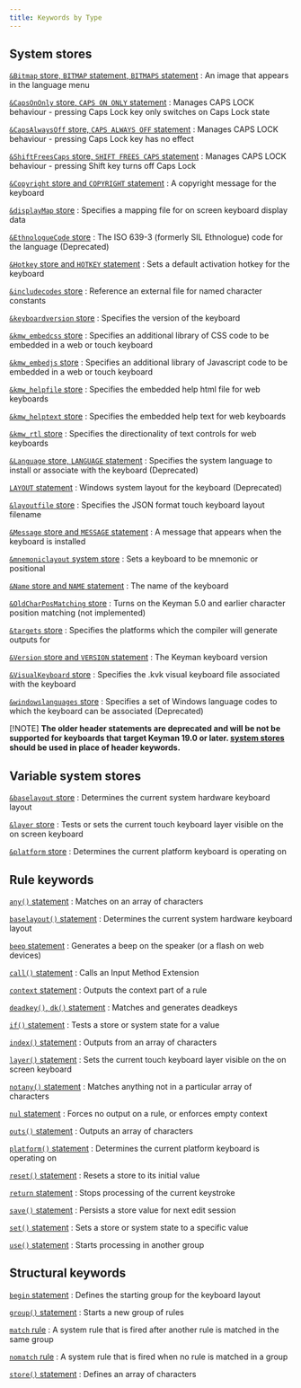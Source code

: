 ```yaml
---
title: Keywords by Type
---
```


## <span id="id500426"></span>System stores

[`&Bitmap` store, `BITMAP` statement, `BITMAPS` statement](bitmap)
:   An image that appears in the language menu

[`&CapsOnOnly` store, `CAPS ON ONLY` statement](caps)
:   Manages CAPS LOCK behaviour - pressing Caps Lock key only switches
    on Caps Lock state

[`&CapsAlwaysOff` store, `CAPS ALWAYS OFF` statement](caps)
:   Manages CAPS LOCK behaviour - pressing Caps Lock key has no effect

[`&ShiftFreesCaps` store, `SHIFT FREES CAPS` statement](caps)
:   Manages CAPS LOCK behaviour - pressing Shift key turns off Caps Lock

[`&Copyright` store and `COPYRIGHT` statement](copyright)
:   A copyright message for the keyboard

[`&displayMap` store](displaymap)
:   Specifies a mapping file for on screen keyboard display data

[`&EthnologueCode` store](ethnologuecode)
:   The ISO 639-3 (formerly SIL Ethnologue) code for the language
    (Deprecated)

[`&Hotkey` store and `HOTKEY` statement](hotkey)
:   Sets a default activation hotkey for the keyboard

[`&includecodes` store](includecodes)
:   Reference an external file for named character constants

[`&keyboardversion` store](keyboardversion)
:   Specifies the version of the keyboard

[`&kmw_embedcss` store](kmw_embedcss)
:   Specifies an additional library of CSS code to be embedded in a web
    or touch keyboard

[`&kmw_embedjs` store](kmw_embedjs)
:   Specifies an additional library of Javascript code to be embedded in
    a web or touch keyboard

[`&kmw_helpfile` store](kmw_helpfile)
:   Specifies the embedded help html file for web keyboards

[`&kmw_helptext` store](kmw_helptext)
:   Specifies the embedded help text for web keyboards

[`&kmw_rtl` store](kmw_rtl)
:   Specifies the directionality of text controls for web keyboards

[`&Language` store, `LANGUAGE` statement](language)
:   Specifies the system language to install or associate with the
    keyboard (Deprecated)

[`LAYOUT` statement](layout)
:   Windows system layout for the keyboard (Deprecated)

[`&layoutfile` store](layoutfile)
:   Specifies the JSON format touch keyboard layout filename

[`&Message` store and `MESSAGE` statement](message)
:   A message that appears when the keyboard is installed

[`&mnemoniclayout` system store](mnemoniclayout)
:   Sets a keyboard to be mnemonic or positional

[`&Name` store and `NAME` statement](name)
:   The name of the keyboard

[`&OldCharPosMatching` store](oldcharposmatching)
:   Turns on the Keyman 5.0 and earlier character position matching (not
    implemented)

[`&targets` store](targets)
:   Specifies the platforms which the compiler will generate outputs for

[`&Version` store and `VERSION` statement](version)
:   The Keyman keyboard version

[`&VisualKeyboard` store](visualkeyboard)
:   Specifies the .kvk visual keyboard file associated with the keyboard

[`&windowslanguages` store](windowslanguages)
:   Specifies a set of Windows language codes to which the keyboard can
    be associated (Deprecated)

[!NOTE]
**The older header statements are deprecated and will be not be supported for
keyboards that target Keyman 19.0 or later.
[system stores](../guide/stores#toc-system-stores) should be used in place of
header keywords.**

## Variable system stores

[`&baselayout` store](baselayout)
:   Determines the current system hardware keyboard layout

[`&layer` store](layer)
:   Tests or sets the current touch keyboard layer visible on the on
    screen keyboard

[`&platform` store](platform)
:   Determines the current platform keyboard is operating on

## <span id="id500643"></span>Rule keywords

[`any()` statement](any)
:   Matches on an array of characters

[`baselayout()` statement](baselayout)
:   Determines the current system hardware keyboard layout

[`beep` statement](beep)
:   Generates a beep on the speaker (or a flash on web devices)

[`call()` statement](call)
:   Calls an Input Method Extension

[`context` statement](context)
:   Outputs the context part of a rule

[`deadkey()`, `dk()` statement](deadkey)
:   Matches and generates deadkeys

[`if()` statement](if)
:   Tests a store or system state for a value

[`index()` statement](index)
:   Outputs from an array of characters

[`layer()` statement](layer)
:   Sets the current touch keyboard layer visible on the on screen
    keyboard

[`notany()` statement](notany)
:   Matches anything not in a particular array of characters

[`nul` statement](nul)
:   Forces no output on a rule, or enforces empty context

[`outs()` statement](outs)
:   Outputs an array of characters

[`platform()` statement](platform)
:   Determines the current platform keyboard is operating on

[`reset()` statement](reset)
:   Resets a store to its initial value

[`return` statement](return)
:   Stops processing of the current keystroke

[`save()` statement](save)
:   Persists a store value for next edit session

[`set()` statement](set)
:   Sets a store or system state to a specific value

[`use()` statement](use)
:   Starts processing in another group

## <span id="id500821"></span>Structural keywords

[`begin` statement](begin)
:   Defines the starting group for the keyboard layout

[`group()` statement](group)
:   Starts a new group of rules

[`match` rule](match)
:   A system rule that is fired after another rule is matched in the
    same group

[`nomatch` rule](nomatch)
:   A system rule that is fired when no rule is matched in a group

[`store()` statement](store)
:   Defines an array of characters
